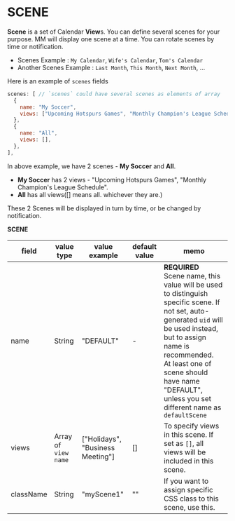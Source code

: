 # SCENE
**Scene** is a set of Calendar **View**s. You can define several scenes for your purpose. MM will display one scene at a time. You can rotate scenes by time or notification.

- Scenes Example : `My Calendar`, `Wife's Calendar`, `Tom's Calendar`
- Another Scenes Example : `Last Month`, `This Month`, `Next Month`, ...


Here is an example of `scenes` fields 
```javascript
scenes: [ // `scenes` could have several scenes as elements of array
  {
    name: "My Soccer",
    views: ["Upcoming Hotspurs Games", "Monthly Champion's League Schedule"],
  },
  {
    name: "All",
    views: [],
  },
],
```
In above example, we have 2 scenes - **My Soccer** and **All**.

- **My Soccer** has 2 views - "Upcoming Hotspurs Games", "Monthly Champion's League Schedule".
- **All** has all views([] means all. whichever they are.)

These 2 Scenes will be displayed in turn by time, or be changed by notification.

**SCENE**

|field |value type |value example |default value |memo |
|---|---|---|---|---|
|name |String |"DEFAULT" |- |**REQUIRED**<br/>Scene name, this value will be used to distinguish specific scene. If not set, auto-generated `uid` will be used instead, but to assign name is recommended. <br/> At least one of scene should have name "DEFAULT", unless you set different name as `defaultScene`|
|views|Array of `view name`|["Holidays", "Business Meeting"] |[] |To specify views in this scene. If set as `[]`, all views will be included in this scene. |
|className |String |"myScene1" |"" | If you want to assign specific CSS class to this scene, use this. |